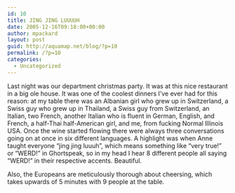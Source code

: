 ```yaml
---
id: 10
title: JING JING LUUUUH
date: 2005-12-16T09:18:00+00:00
author: mpackard
layout: post
guid: http://aquamap.net/blog/?p=10
permalink: /?p=10
categories:
  - Uncategorized
---
```

Last night was our department christmas party. It was at this nice restaurant in a big ole house. It was one of the coolest dinners I&#8217;ve ever had for this reason: at my table there was an Albanian girl who grew up in Switzerland, a Swiss guy who grew up in Thailand, a Swiss guy from Switzerland, an Italian, two French, another Italian who is fluent in German, English, and French, a half-Thai half-American girl, and me, from fucking Normal Illinois USA. Once the wine started flowing there were always three conversations going on at once in six different languages. A highlight was when Anne taught everyone &#8220;jing jing luuuh&#8221;, which means something like &#8220;very true!&#8221; or &#8220;WERD!&#8221; in Ghortspeak, so in my head I hear 8 different people all saying &#8220;WERD!&#8221; in their respective accents. Beautiful.

Also, the Europeans are meticulously thorough about cheersing, which takes upwards of 5 minutes with 9 people at the table.